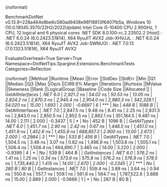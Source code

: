 {noformat}

BenchmarkDotNet v0.13.9+228a464e8be6c580ad9408e98f18813f6407fb5a, Windows 10 (10.0.19045.3570/22H2/2022Update)
Intel Core i5-10400 CPU 2.90GHz, 1 CPU, 12 logical and 6 physical cores
.NET SDK 8.0.100-rc.2.23502.2
  [Host]     : .NET 6.0.24 (6.0.2423.51814), X64 RyuJIT AVX2
  Job-XHVJJL : .NET 6.0.24 (6.0.2423.51814), X64 RyuJIT AVX2
  Job-SWNUOI : .NET 7.0.13 (7.0.1323.51816), X64 RyuJIT AVX2

EvaluateOverhead=True  Server=True  Namespace=DotNetTips.Spargine.Extensions.BenchmarkTests  
Categories=Reflection  

{noformat}
||Method           ||Runtime  ||Mean       ||Error    ||StdDev   ||StdErr   ||Min        ||Q1         ||Median     ||Q3         ||Max        ||Op/s        ||CI99.9% Margin ||Iterations ||Kurtosis ||MValue ||Skewness ||Rank ||LogicalGroup ||Baseline ||Code Size ||Allocated ||
| *GetAllInterfaces* | *.NET 6.0* | *2,921.2 ns* | *54.02 ns* | *50.53 ns* | *13.05 ns* | *2,824.2 ns* | *2,870.3 ns* | *2,945.4 ns* | *2,954.0 ns* | *2,980.3 ns* |   *342,328.1* |      *54.020 ns* |      *15.00* |    *1.693* |  *2.000* |  *-0.6697* |    *6* | ***            | *No*       |     *448 B* |    *1088 B* |
| GetAllInterfaces | .NET 7.0 | 2,847.5 ns |  9.48 ns |  8.41 ns |  2.25 ns | 2,831.5 ns | 2,843.0 ns | 2,850.5 ns | 2,852.5 ns | 2,862.1 ns |   351,184.5 |       9.481 ns |      14.00 |    2.111 |  2.000 |  -0.3437 |    5 | *            | No       |     452 B |    1096 B |
| *GetAllTypes*      | *.NET 6.0* | *1,451.7 ns* |  *2.90 ns* |  *2.42 ns* |  *0.67 ns* | *1,446.5 ns* | *1,451.0 ns* | *1,451.9 ns* | *1,452.6 ns* | *1,455.9 ns* |   *688,857.3* |       *2.900 ns* |      *13.00* |    *2.673* |  *2.000* |  *-0.2984* |    *3* | ***            | *No*       |     *533 B* |     *456 B* |
| GetAllTypes      | .NET 7.0 | 1,504.5 ns |  3.46 ns |  3.07 ns |  0.82 ns | 1,496.9 ns | 1,503.6 ns | 1,505.1 ns | 1,506.4 ns | 1,508.4 ns |   664,690.7 |       3.465 ns |      14.00 |    3.220 |  2.000 |  -0.9399 |    4 | *            | No       |     539 B |     464 B |
| *GetInstances*     | *.NET 6.0* |   *576.2 ns* |  *1.41 ns* |  *1.25 ns* |  *0.34 ns* |   *573.6 ns* |   *575.8 ns* |   *576.2 ns* |   *576.9 ns* |   *578.5 ns* | *1,735,440.2* |       *1.415 ns* |      *14.00* |    *2.670* |  *2.000* |  *-0.2345* |    *2* | ***            | *No*       |     *280 B* |      *80 B* |
| GetInstances     | .NET 7.0 |   559.4 ns |  3.89 ns |  3.64 ns |  0.94 ns |   550.8 ns |   557.7 ns |   559.1 ns |   561.6 ns |   564.7 ns | 1,787,522.6 |       3.888 ns |      15.00 |    2.889 |  2.000 |  -0.5666 |    1 | *            | No       |     287 B |      80 B |
